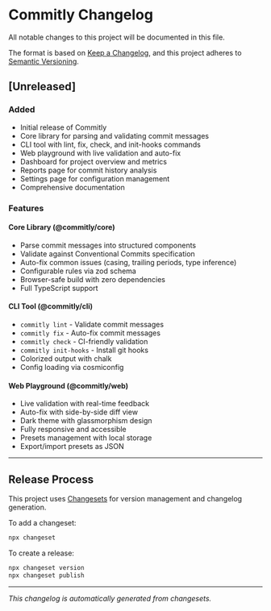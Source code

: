 # Commitly Changelog

All notable changes to this project will be documented in this file.

The format is based on [Keep a Changelog](https://keepachangelog.com/en/1.0.0/),
and this project adheres to [Semantic Versioning](https://semver.org/spec/v2.0.0.html).

## [Unreleased]

### Added
- Initial release of Commitly
- Core library for parsing and validating commit messages
- CLI tool with lint, fix, check, and init-hooks commands
- Web playground with live validation and auto-fix
- Dashboard for project overview and metrics
- Reports page for commit history analysis
- Settings page for configuration management
- Comprehensive documentation

### Features

#### Core Library (@commitly/core)
- Parse commit messages into structured components
- Validate against Conventional Commits specification
- Auto-fix common issues (casing, trailing periods, type inference)
- Configurable rules via zod schema
- Browser-safe build with zero dependencies
- Full TypeScript support

#### CLI Tool (@commitly/cli)
- `commitly lint` - Validate commit messages
- `commitly fix` - Auto-fix commit messages
- `commitly check` - CI-friendly validation
- `commitly init-hooks` - Install git hooks
- Colorized output with chalk
- Config loading via cosmiconfig

#### Web Playground (@commitly/web)
- Live validation with real-time feedback
- Auto-fix with side-by-side diff view
- Dark theme with glassmorphism design
- Fully responsive and accessible
- Presets management with local storage
- Export/import presets as JSON

---

## Release Process

This project uses [Changesets](https://github.com/changesets/changesets) for version management and changelog generation.

To add a changeset:
```bash
npx changeset
```

To create a release:
```bash
npx changeset version
npx changeset publish
```

---

_This changelog is automatically generated from changesets._

